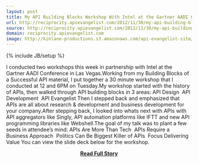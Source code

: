 ```yaml
---
layout: post
title: My API Building Blocks Workshop With Intel at the Gartner AADI Conference
url: http://reciprocity.apievangelist.com/2012/11/30/my-api-building-blocks-workshop-with-intel-at-the-gartner-aadi-conference/
source: http://reciprocity.apievangelist.com/2012/11/30/my-api-building-blocks-workshop-with-intel-at-the-gartner-aadi-conference/
domain: reciprocity.apievangelist.com
image: http://kinlane-productions.s3.amazonaws.com/api-evangelist-site/blog/intel-aadi-workshop.png
---
```

{% include JB/setup %}<p>I conducted two workshops this week in partnership with Intel at the Gartner AADI Conference in Las Vegas.Working from my Building Blocks of a Successful API material, I put together a 30 minute workshop that I conducted at 12 and 6PM on Tuesday.My workshop started with the history of APIs, then walked through API building blocks in 3 areas: API Design  API Development  API Evangelist Then I stepped back and emphasized that APIs are all about research &amp; development and business development for your company.After stepping back, I looked into whats next with APIs with API aggregators like Singly, API automation platforms like IFTT and new API programming libraries like Webshell.The goal of my talk was to plant a few seeds in attendee’s mind: APIs Are More Than Tech  APIs Require a Business Approach  Politics Can Be Biggest Killer of APIs  Focus Delivering Value You can view the slide deck below for the workshop.</p>
<center><p><a href="http://reciprocity.apievangelist.com/2012/11/30/my-api-building-blocks-workshop-with-intel-at-the-gartner-aadi-conference/" style='padding:25px; font-sze:18px; font-weight: bold;'>Read Full Story</a></p></center>
